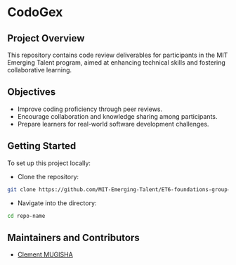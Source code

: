 # CodoGex

## Project Overview

This repository contains code review deliverables for participants in the
MIT Emerging Talent program, aimed at enhancing technical skills and fostering
collaborative learning.

## Objectives

- Improve coding proficiency through peer reviews.
- Encourage collaboration and knowledge sharing among participants.
- Prepare learners for real-world software development challenges.

## Getting Started

To set up this project locally:

- Clone the repository:

```bash
git clone https://github.com/MIT-Emerging-Talent/ET6-foundations-group-16.git
```

- Navigate into the directory:

```bash
cd repo-name
```

## Maintainers and Contributors

- [Clement MUGISHA](https://github.com/Bikaze)
